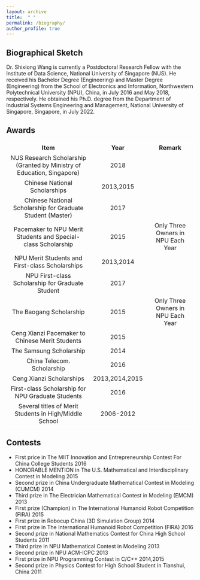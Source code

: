 ```yaml
---
layout: archive
title:  " " 
permalink: /biography/
author_profile: true
---
```


<style>
table, th, td {
  border: 1px solid white;
  border-collapse: collapse;
}
</style>

## Biographical Sketch
Dr. Shixiong Wang is currently a Postdoctoral Research Fellow with the Institute of Data Science,
National University of Singapore (NUS). He received his Bachelor Degree (Engineering) and Master
Degree (Engineering) from the School of Electronics and Information, Northwestern Polytechnical University
(NPU), China, in July 2016 and May 2018, respectively. He obtained his Ph.D. degree from
the Department of Industrial Systems Engineering and Management, National University of Singapore,
Singapore, in July 2022.

## Awards
|                                  Item                                   |          Year           |              Remark               |
|                             :------------:                              |     :-------------:     |           :------------:          |
|NUS Research Scholarship (Granted by Ministry of Education, Singapore)   |2018                     |                                   |
|Chinese National Scholarships                                            |2013,2015                |                                   |
|Chinese National Scholarship for Graduate Student (Master)               |2017                     |                                   |
|Pacemaker to NPU Merit Students and Special-class Scholarship            |2015                     |Only Three Owners in NPU Each Year |
|NPU Merit Students and First-class Scholarships                          |2013,2014                |                                   |
|NPU First-class Scholarship for Graduate Student                         |2017                     |                                   |
|The Baogang Scholarship                                                  |2015                     |Only Three Owners in NPU Each Year |
|Ceng Xianzi Pacemaker to Chinese Merit Students                          |2015                     |                                   |
|The Samsung Scholarship                                                  |2014                     |                                   |
|China Telecom. Scholarship                                               |2016                     |                                   |
|Ceng Xianzi Scholarships                                                 |2013,2014,2015           |                                   |
|First-class Scholarship for NPU Graduate Students                        |2016                     |                                   |
|Several titles of Merit Students in High/Middle School                   |2006-2012                |                                   |

## Contests
* First price in The MIIT Innovation and Entrepreneurship Contest For China College Students 2016
* HONORABLE MENTION in The U.S. Mathematical and Interdisciplinary Contest in Modeling 2015
* Second prize in China Undergraduate Mathematical Contest in Modeling (CUMCM) 2014
* Third prize in The Electrician Mathematical Contest in Modeling (EMCM) 2013
* First prize (Champion) in The International Humanoid Robot Competition (FIRA) 2015
* First prize in Robocup China (3D Simulation Group) 2014
* First prize in The International Humanoid Robot Competition (FIRA) 2016
* Second prize in National Mathematics Contest for China High School Students 2011
* Third prize in NPU Mathematical Contest in Modeling 2013
* Second prize in NPU ACM-ICPC 2013
* First prize in NPU Programming Contest in C/C++ 2014,2015
* Second prize in Physics Contest for High School Student in Tianshui, China 2011

